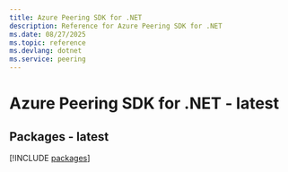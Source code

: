 ```yaml
---
title: Azure Peering SDK for .NET
description: Reference for Azure Peering SDK for .NET
ms.date: 08/27/2025
ms.topic: reference
ms.devlang: dotnet
ms.service: peering
---
```

# Azure Peering SDK for .NET - latest
## Packages - latest
[!INCLUDE [packages](peering-index.md)]